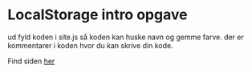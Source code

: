 # LocalStorage intro opgave
ud fyld koden i site.js så koden kan huske navn og gemme farve. der er kommentarer i koden hvor du kan skrive din kode.

Find siden [her](https://tsdmcode.github.io/localStorageOpgave/)
